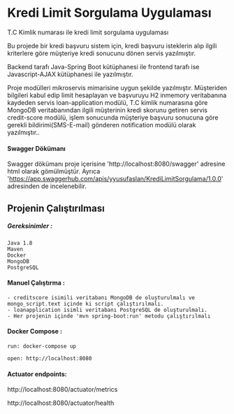 # Kredi Limit Sorgulama Uygulaması

T.C Kimlik numarası ile kredi limit sorgulama uygulaması 

Bu projede bir kredi başvuru sistem için, kredi başvuru isteklerin alıp ilgili kriterlere göre müşteriye
kredi sonucunu dönen servis yazılmıştır. 

Backend tarafı Java-Spring Boot kütüphanesi ile frontend tarafı ise Javascript-AJAX kütüphanesi ile yazılmıştır.

Proje modülleri mikroservis mimarisine uygun şekilde yazılmıştır. Müşteriden bilgileri kabul edip limit hesaplayan ve başvuruyu H2 inmemory veritabanına kaydeden servis loan-application modülü,
T.C kimlik numarasına göre MongoDB veritabanından ilgili müşterinin kredi skorunu getiren servis credit-score modülü, 
işlem sonucunda müşteriye başvuru sonucuna göre gerekli bildirimi(SMS-E-mail) gönderen notification modülü olarak yazılmıştır..

#### Swagger Dökümanı
Swagger dökümanı proje içerisine 'http://localhost:8080/swagger' adresine html olarak gömülmüştür. 
Ayrıca 'https://app.swaggerhub.com/apis/yyusufaslan/KrediLimitSorgulama/1.0.0' adresinden de incelenebilir. 

## Projenin Çalıştırılması

##### Gereksinimler :
    Java 1.8
    Maven
    Docker
    MongoDB
    PostgreSQL
#### Manuel Çalıştırma : 
    - creditscore isimili veritabanı MongoDB de oluşturulmalı ve mongo_script.text içinde ki script çalıştırılmalı.
    - loanapplication isimli veritabanı PostgreSQL de oluşturulmalı.
    - Her projenin içinde 'mvn spring-boot:run' metodu çalıştırılmalı
    
#### Docker Compose : 
    run: docker-compose up

    open: http://localhost:8080 

#### Actuator endpoints:

http://localhost:8080/actuator/metrics

http://localhost:8080/actuator/health
